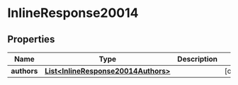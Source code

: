 

# InlineResponse20014


## Properties

Name | Type | Description | Notes
------------ | ------------- | ------------- | -------------
**authors** | [**List&lt;InlineResponse20014Authors&gt;**](InlineResponse20014Authors.md) |  |  [optional]



